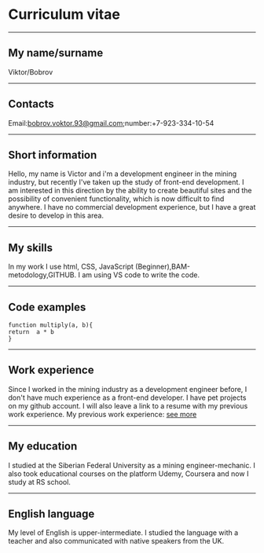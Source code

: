 # Curriculum vitae
******
## My name/surname
Viktor/Bobrov
******
## Contacts
Email:bobrov.voktor.93@gmail.com;number:+7-923-334-10-54
******
## Short information
Hello, my name is Victor and i'm a development engineer in the mining industry, but recently I've taken up the study of front-end development.
I am interested in this direction by the ability to create beautiful sites and the possibility of convenient functionality, which is now difficult to find anywhere.
I have no commercial development experience, but I have a great desire to develop in this area.
******
## My skills
In my work I use html, CSS, JavaScript (Beginner),BAM-metodology,GITHUB.
I am using VS code to write the code.
******
## Code examples
```
function multiply(a, b){
return  a * b
}
```
******
## Work experience
Since I worked in the mining industry as a development engineer before, I don't have much experience as a front-end developer. I have pet projects on my github account. I will also leave a link to a resume with my previous work experience.
My previous work experience: [see more](https://krasnoyarsk.hh.ru/resume/cb449c04ff03c632980039ed1f4f4b53555468)
******
## My education
I studied at the Siberian Federal University as a mining engineer-mechanic. I also took educational courses on the platform Udemy, Coursera and now I study at RS school.
******
## English language
My level of English is upper-intermediate. I studied the language with a teacher and also communicated with native speakers from the UK.